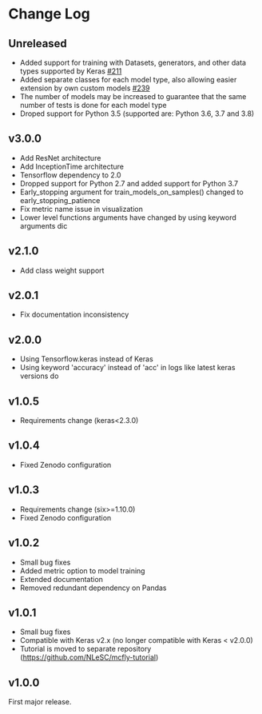 # Change Log

## Unreleased
- Added support for training with Datasets, generators, and other data types supported by Keras [#211](https://github.com/NLeSC/mcfly/issues/211)
- Added separate classes for each model type, also allowing easier extension by own custom models [#239](https://github.com/NLeSC/mcfly/pull/239)
- The number of models may be increased to guarantee that the same number of tests is done for each model type
- Droped support for Python 3.5 (supported are: Python 3.6, 3.7 and 3.8)

## v3.0.0
- Add ResNet architecture
- Add InceptionTime architecture
- Tensorflow dependency to 2.0
- Dropped support for Python 2.7 and added support for Python 3.7
- Early_stopping argument for train_models_on_samples() changed to early_stopping_patience
- Fix metric name issue in visualization
- Lower level functions arguments have changed by using keyword arguments dic

## v2.1.0
- Add class weight support

## v2.0.1
- Fix documentation inconsistency

## v2.0.0
- Using Tensorflow.keras instead of Keras
- Using keyword 'accuracy' instead of 'acc' in logs like latest keras versions do

## v1.0.5
- Requirements change (keras<2.3.0)

## v1.0.4
- Fixed Zenodo configuration

## v1.0.3
- Requirements change (six>=1.10.0)
- Fixed Zenodo configuration

## v1.0.2
- Small bug fixes
- Added metric option to model training
- Extended documentation
- Removed redundant dependency on Pandas

## v1.0.1
- Small bug fixes
- Compatible with Keras v2.x (no longer compatible with Keras < v2.0.0)
- Tutorial is moved to separate repository (https://github.com/NLeSC/mcfly-tutorial)

## v1.0.0
First major release.
